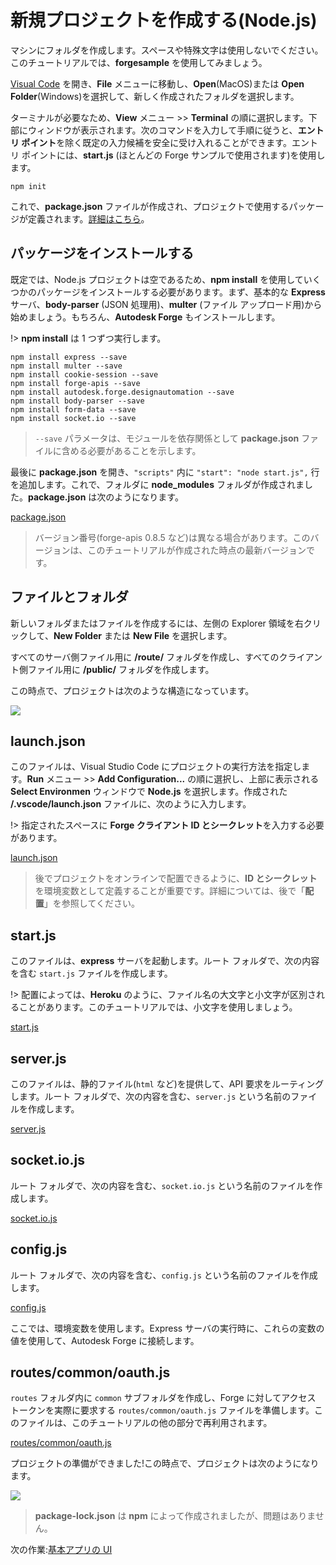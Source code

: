 # 新規プロジェクトを作成する(Node.js)

マシンにフォルダを作成します。スペースや特殊文字は使用しないでください。このチュートリアルでは、**forgesample** を使用してみましょう。

[Visual Code](https://code.visualstudio.com/download) を開き、**File** メニューに移動し、**Open**(MacOS)または **Open Folder**(Windows)を選択して、新しく作成されたフォルダを選択します。 

ターミナルが必要なため、**View** メニュー >> **Terminal** の順に選択します。下部にウィンドウが表示されます。次のコマンドを入力して手順に従うと、**エントリ ポイント**を除く既定の入力候補を安全に受け入れることができます。エントリ ポイントには、**start.js** (ほとんどの Forge サンプルで使用されます)を使用します。

```
npm init
```

これで、**package.json** ファイルが作成され、プロジェクトで使用するパッケージが定義されます。[詳細はこちら](https://docs.npmjs.com/files/package.json)。

## パッケージをインストールする

既定では、Node.js プロジェクトは空であるため、**npm install** を使用していくつかのパッケージをインストールする必要があります。まず、基本的な **Express** サーバ、**body-parser** (JSON 処理用)、**multer** (ファイル アップロード用)から始めましょう。もちろん、**Autodesk Forge** もインストールします。

!> **npm install** は 1 つずつ実行します。

```
npm install express --save
npm install multer --save
npm install cookie-session --save
npm install forge-apis --save
npm install autodesk.forge.designautomation --save
npm install body-parser --save
npm install form-data --save
npm install socket.io --save
```

> `--save` パラメータは、モジュールを依存関係として **package.json** ファイルに含める必要があることを示します。

最後に **package.json** を開き、`"scripts"` 内に `"start": "node start.js",` 行を追加します。これで、フォルダに **node_modules** フォルダが作成されました。**package.json** は次のようになります。

[package.json](_snippets/modifymodels/node/package.json ':include :type=code json')

> バージョン番号(forge-apis 0.8.5 など)は異なる場合があります。このバージョンは、このチュートリアルが作成された時点の最新バージョンです。

## ファイルとフォルダ

新しいフォルダまたはファイルを作成するには、左側の Explorer 領域を右クリックして、**New Folder** または **New File** を選択します。

すべてのサーバ側ファイル用に **/route/** フォルダを作成し、すべてのクライアント側ファイル用に **/public/** フォルダを作成します。

この時点で、プロジェクトは次のような構造になっています。

![](_media/nodejs/vs_code_explorer_da.png) 

## launch.json

このファイルは、Visual Studio Code にプロジェクトの実行方法を指定します。**Run** メニュー >> **Add Configuration...** の順に選択し、上部に表示される **Select Environmen** ウィンドウで **Node.js** を選択します。作成された **/.vscode/launch.json** ファイルに、次のように入力します。

!> 指定されたスペースに **Forge クライアント ID とシークレット**を入力する必要があります。

[launch.json](_snippets/modifymodels/node/launch.json ':include :type=code json')

> 後でプロジェクトをオンラインで配置できるように、**ID とシークレット**を環境変数として定義することが重要です。詳細については、後で「**配置**」を参照してください。

## start.js

このファイルは、**express** サーバを起動します。ルート フォルダで、次の内容を含む `start.js` ファイルを作成します。

!> 配置によっては、**Heroku** のように、ファイル名の大文字と小文字が区別されることがあります。このチュートリアルでは、小文字を使用しましょう。

[start.js](_snippets/modifymodels/node/start.js ':include :type=code javascript')

## server.js

このファイルは、静的ファイル(`html` など)を提供して、API 要求をルーティングします。ルート フォルダで、次の内容を含む、`server.js` という名前のファイルを作成します。

[server.js](_snippets/modifymodels/node/server.js ':include :type=code javascript')

## socket.io.js

ルート フォルダで、次の内容を含む、`socket.io.js` という名前のファイルを作成します。

[socket.io.js](_snippets/modifymodels/node/socket.io.js ':include :type=code javascript')

## config.js

ルート フォルダで、次の内容を含む、`config.js` という名前のファイルを作成します。

[config.js](_snippets/modifymodels/node/config.js ':include :type=code javascript')

ここでは、環境変数を使用します。Express サーバの実行時に、これらの変数の値を使用して、Autodesk Forge に接続します。

## routes/common/oauth.js

`routes` フォルダ内に `common` サブフォルダを作成し、Forge に対してアクセス トークンを実際に要求する `routes/common/oauth.js` ファイルを準備します。このファイルは、このチュートリアルの他の部分で再利用されます。

[routes/common/oauth.js](_snippets/modifymodels/node/routes/common/oauth.js ':include :type=code javascript')

プロジェクトの準備ができました!この時点で、プロジェクトは次のようになります。

![](_media/nodejs/vs_code_project_da.PNG) 

> **package-lock.json** は **npm** によって作成されましたが、問題はありません。

次の作業:[基本アプリの UI](designautomation/html/README.md)
